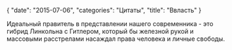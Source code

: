 {
   "date": "2015-07-06",
   "categories": "Цитаты",
   "title": "Ввласть"
}

Идеальный правитель в представлении нашего современника - это гибрид Линкольна с Гитлером, который бы железной рукой и массовыми расстрелами насаждал права человека и личные свободы.
